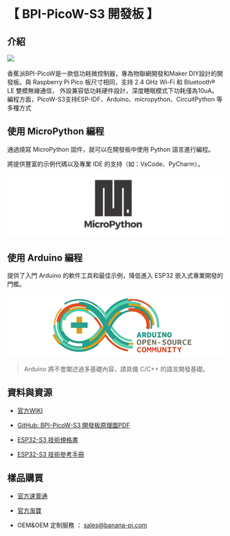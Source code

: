 # 【 BPI-PicoW-S3 開發板 】

## 介紹

![](assets/images/BPI-PicoW-S3_banner.jpg)

香蕉派BPI-PicoW是一款低功耗微控制器，專為物聯網開發和Maker DIY設計的開發板。與 Raspberry Pi Pico 板尺寸相同，支持 2.4 GHz Wi-Fi 和 Bluetooth® LE 雙模無線通信， 外設兼容低功耗硬件設計，深度睡眠模式下功耗僅為10uA。編程方面，PicoW-S3支持ESP-IDF、Arduino、micropython、CircuitPython 等多種方式

## 使用 MicroPython 編程

通過燒寫 MicroPython 固件，就可以在開發板中使用 Python 語言進行編程。

將提供豐富的示例代碼以及專業 IDE 的支持（如：VsCode、PyCharm）。

![](assets/images/Mircopython.png)

## 使用 Arduino 編程

提供了入門 Arduino 的軟件工具和最佳示例，降低進入 ESP32 嵌入式專業開發的門檻。

![](assets/images/Arduino_logo_1200x350.png)

>Arduino 將不會闡述過多基礎內容，請具備 C/C++ 的語言開發基礎。

## 資料與資源

- [官方WIKI](https://wiki.banana-pi.org/BPI-PicoW-S3_%E5%BC%80%E5%8F%91%E6%9D%BF) 

- [GitHub: BPI-PicoW-S3 開發板原理圖PDF](https://github.com/BPI-STEAM/BPI-PicoW-Doc/blob/main/sch/BPI-PicoW-V0.4.pdf) 

- [ESP32-S3 技術規格書](https://www.espressif.com/sites/default/files/documentation/esp32-s3_datasheet_cn.pdf)

- [ESP32-S3 技術參考手冊](https://www.espressif.com/sites/default/files/documentation/esp32-s3_technical_reference_manual_cn.pdf)

## 樣品購買

- [官方速賣通](https://www.aliexpress.com/item/1005004775634442.html?spm=5261.ProductManageOnline.0.0.15744edfAyCaNk)

- [官方淘寶](https://item.taobao.com/item.htm?spm=a2126o.success.0.0.25b04831CHV1Nc&id=684134360199)

- OEM&OEM 定制服務 ： sales@banana-pi.com
